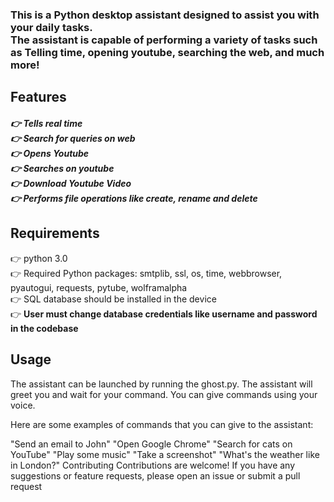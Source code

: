 <h3>This is a Python desktop assistant designed to assist you with your daily tasks.<br/>
The assistant is capable of performing a variety of tasks such as Telling time, opening youtube, searching the web, and much more!</h3>

<h2>Features</h2>
<h5>
👉 Tells real time<br/>
👉 Search for queries on web<br/>
👉 Opens Youtube<br/>
👉 Searches on youtube<br/>
👉 Download Youtube Video<br/>
👉 Performs file operations like create, rename and delete<br/>
</h5>
  
<h2>Requirements</h2>
👉 python 3.0<br/>
👉 Required Python packages: smtplib, ssl, os, time, webbrowser, pyautogui, requests, pytube, wolframalpha <br/>
👉 SQL database should be installed in the device<br/>
👉 <b>User must change database credentials like username and password in the codebase</b>

<h2>Usage</h2>
The assistant can be launched by running the ghost.py. The assistant will greet you and wait for your command. You can give commands using your voice.

Here are some examples of commands that you can give to the assistant:

"Send an email to John"
"Open Google Chrome"
"Search for cats on YouTube"
"Play some music"
"Take a screenshot"
"What's the weather like in London?"
Contributing
Contributions are welcome! If you have any suggestions or feature requests, please open an issue or submit a pull request

